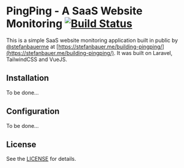 # PingPing - A SaaS Website Monitoring [![Build Status](https://travis-ci.org/stefanbauer/pingping.svg?branch=master)](https://travis-ci.org/stefanbauer/pingping)

This is a simple SaaS website monitoring application built in public by [@stefanbauerme](https://twitter.com/stefanbauerme) at [https://stefanbauer.me/building-pingping/](https://stefanbauer.me/building-pingping/). It was built on Laravel, TailwindCSS and VueJS.

## Installation

To be done...

## Configuration

To be done...

## License

See the [LICENSE](LICENSE.md) for details.
